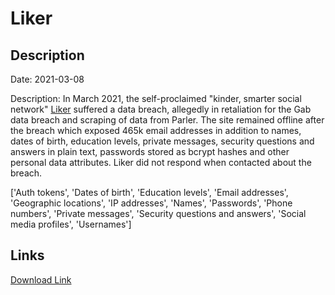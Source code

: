 # Liker

## Description

Date: 2021-03-08

Description:
In March 2021, the self-proclaimed &quot;kinder, smarter social network&quot; <a href="https://liker.com/" target="_blank" rel="noopener">Liker</a> suffered a data breach, allegedly in retaliation for the Gab data breach and scraping of data from Parler. The site remained offline after the breach which exposed 465k email addresses in addition to names, dates of birth, education levels, private messages, security questions and answers in plain text, passwords stored as bcrypt hashes and other personal data attributes. Liker did not respond when contacted about the breach.


['Auth tokens', 'Dates of birth', 'Education levels', 'Email addresses', 'Geographic locations', 'IP addresses', 'Names', 'Passwords', 'Phone numbers', 'Private messages', 'Security questions and answers', 'Social media profiles', 'Usernames']

## Links

[Download Link](https://link-to.net/1229997/355.13698408296545/dynamic/?r=bGlrZXIuY29t)